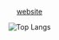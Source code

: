 <p align="center">
         <a href="https://ntonio.vercel.app">website</a> 
</p>

<p align="center">
         <img src="https://github-readme-stats.vercel.app/api/top-langs/?username=bashlui&hide=html,css,javascript,swift,cmake&layout=compact&bg_color=000000&text_color=ffffff&title_color=ffffff&border_color=000000" alt="Top Langs" />
</p>
